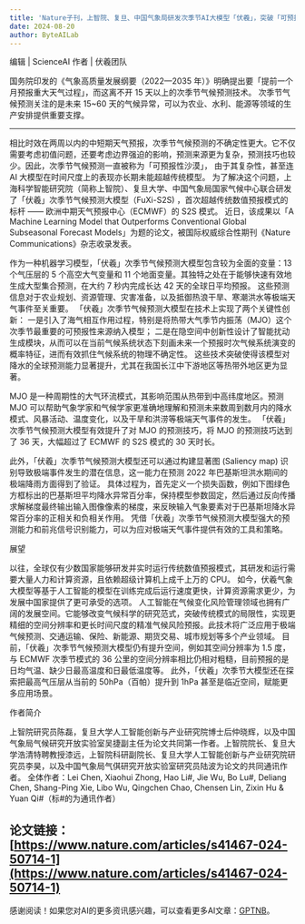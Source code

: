 ```yaml
---
title: 'Nature子刊，上智院、复旦、中国气象局研发次季节AI大模型「伏羲」，突破「可预报性沙漠」'
date: 2024-08-20
author: ByteAILab
---
```


编辑 | ScienceAI
作者 | 伏羲团队

国务院印发的《气象高质量发展纲要（2022—2035 年）》明确提出要「提前一个月预报重大天气过程」，而这离不开 15 天以上的次季节气候预测技术。
次季节气候预测关注的是未来 15~60 天的气候异常，可以为农业、水利、能源等领域的生产安排提供重要支撑。

---

相比时效在两周以内的中短期天气预报，次季节气候预测的不确定性更大。它不仅需要考虑初值问题，还要考虑边界强迫的影响，预测来源更为复杂，预测技巧也较少。因此，次季节气候预测一直被称为「可预报性沙漠」，
由于其复杂性，甚至连 AI 大模型在时间尺度上的表现亦长期未能超越传统模型。
为了解决这个问题，上海科学智能研究院（简称上智院）、复旦大学、中国气象局国家气候中心联合研发了「伏羲」次季节气候预测大模型（FuXi-S2S) ，首次超越传统数值预报模式的标杆 —— 欧洲中期天气预报中心（ECMWF）的 S2S 模式。
近日，该成果以「A Machine Learning Model that Outperforms Conventional Global Subseasonal Forecast Models」为题的论文，被国际权威综合性期刊《Nature Communications》杂志收录发表。

作为一种机器学习模型，「伏羲」次季节气候预测大模型包含较为全面的变量：13 个气压层的 5 个高空大气变量和 11 个地面变量。其独特之处在于能够快速有效地生成大型集合预测，在大约 7 秒内完成长达 42 天的全球日平均预报。
这些预测信息对于农业规划、资源管理、灾害准备，以及抵御热浪干旱、寒潮洪水等极端天气事件至关重要。
「伏羲」次季节气候预测大模型在技术上实现了两个关键性创新：
一是引入了海气相互作用过程，特别是将热带大气季节内振荡（MJO）这个次季节最重要的可预报性来源纳入模型；
二是在隐空间中创新性设计了智能扰动生成模块，从而可以在当前气候系统状态下刻画未来一个预报时次气候系统演变的概率特征，进而有效抓住气候系统的物理不确定性。
这些技术突破使得该模型对降水的全球预测能力显著提升，尤其在我国长江中下游地区等热带外地区更为显著。

MJO 是一种周期性的大气环流模式，其影响范围从热带到中高纬度地区。预测 MJO 可以帮助气象学家和气候学家更准确地理解和预测未来数周到数月内的降水模式、风暴活动、温度变化，以及干旱和洪涝等极端天气事件的发生。
「伏羲」次季节气候预测大模型有效提升了对 MJO 的预测技巧，将 MJO 的预测技巧达到了 36 天，大幅超过了 ECMWF 的 S2S 模式的 30 天时长。

此外，「伏羲」次季节气候预测大模型还可以通过构建显著图 (Saliency map) 识别导致极端事件发生的潜在信息，这一能力在预测 2022 年巴基斯坦洪水期间的极端降雨方面得到了验证。
具体过程为，首先定义一个损失函数，例如下图绿色方框标出的巴基斯坦平均降水异常百分率，保持模型参数固定，然后通过反向传播求解梯度最终输出输入图像像素的梯度，来反映输入气象要素对于巴基斯坦降水异常百分率的正相关和负相关作用。
凭借「伏羲」次季节气候预测大模型强大的预测能力和前兆信号识别能力，可以为应对极端天气事件提供有效的工具和策略。

展望

以往，全球仅有少数国家能够研发并实时运行传统数值预报模式，其研发和运行需要大量人力和计算资源，且依赖超级计算机上成千上万的 CPU。
如今，伏羲气象大模型等基于人工智能的模型在训练完成后运行速度更快，计算资源需求更少，为发展中国家提供了更可承受的选项。
人工智能在气候变化风险管理领域也拥有广阔的发展空间。它能够改变气候科学的研究范式，突破传统模式的局限性，实现更精细的空间分辨率和更长时间尺度的精准气候风险预报。此技术将广泛应用于极端气候预测、交通运输、保险、新能源、期货交易、城市规划等多个产业领域。
目前，「伏羲」次季节气候预测大模型仍有提升空间，例如其空间分辨率为 1.5 度，与 ECMWF 次季节模式的 36 公里的空间分辨率相比仍相对粗糙，目前预报的是日均气温、缺少日最高温度和日最低温度等。
此外，「伏羲」次季节大模型还在探索把最高气压层从当前的 50hPa（百帕）提升到 1hPa 甚至是临近空间，赋能更多应用场景。

作者简介

上智院研究员陈磊，复旦大学人工智能创新与产业研究院博士后仲晓辉，以及中国气象局气候研究开放实验室吴捷副主任为论文共同第一作者。上智院院长、复旦大学浩清特聘教授漆远，上智院科研副院长、复旦大学人工智能创新与产业研究院研究员李昊，以及中国气象局气倛研究开放实验室研究员陆波为论文的共同通讯作者。
全体作者：Lei Chen, Xiaohui Zhong, Hao Li#, Jie Wu, Bo Lu#, Deliang Chen, Shang-Ping Xie, Libo Wu, Qingchen Chao, Chensen Lin, Zixin Hu & Yuan Qi#（标#的为通讯作者）

论文链接：
[https://www.nature.com/articles/s41467-024-50714-1](https://www.nature.com/articles/s41467-024-50714-1)
---
感谢阅读！如果您对AI的更多资讯感兴趣，可以查看更多AI文章：[GPTNB](https://gptnb.com)。
